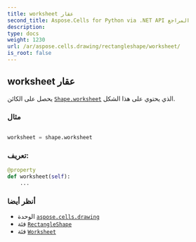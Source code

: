 ```yaml
---
title: worksheet عقار
second_title: Aspose.Cells for Python via .NET API المراجع
description:
type: docs
weight: 1230
url: /ar/aspose.cells.drawing/rectangleshape/worksheet/
is_root: false
---
```

##  worksheet عقار

يحصل على الكائن [`Shape.worksheet`](/cells/python-net/ar/aspose.cells.drawing/shape#worksheet) الذي يحتوي على هذا الشكل.

###  مثال

```python

worksheet = shape.worksheet

```
###  تعريف:
```python
@property
def worksheet(self):
    ...
```

###  أنظر أيضا
* الوحدة [`aspose.cells.drawing`](../../)
* فئة [`RectangleShape`](/cells/python-net/ar/aspose.cells.drawing/rectangleshape)
* فئة [`Worksheet`](/cells/python-net/ar/aspose.cells/worksheet)
